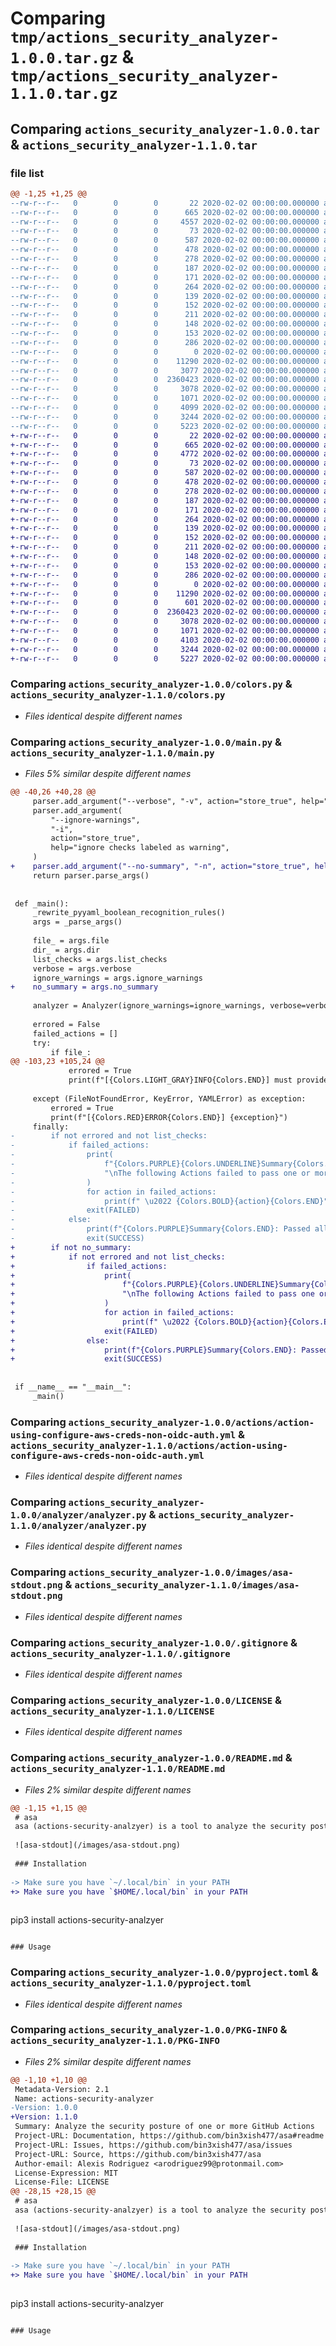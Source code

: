 # Comparing `tmp/actions_security_analyzer-1.0.0.tar.gz` & `tmp/actions_security_analyzer-1.1.0.tar.gz`

## Comparing `actions_security_analyzer-1.0.0.tar` & `actions_security_analyzer-1.1.0.tar`

### file list

```diff
@@ -1,25 +1,25 @@
--rw-r--r--   0        0        0       22 2020-02-02 00:00:00.000000 actions_security_analyzer-1.0.0/__about__.py
--rw-r--r--   0        0        0      665 2020-02-02 00:00:00.000000 actions_security_analyzer-1.0.0/colors.py
--rw-r--r--   0        0        0     4557 2020-02-02 00:00:00.000000 actions_security_analyzer-1.0.0/main.py
--rw-r--r--   0        0        0       73 2020-02-02 00:00:00.000000 actions_security_analyzer-1.0.0/requirements.txt
--rw-r--r--   0        0        0      587 2020-02-02 00:00:00.000000 actions_security_analyzer-1.0.0/actions/action-using-configure-aws-creds-non-oidc-auth.yml
--rw-r--r--   0        0        0      478 2020-02-02 00:00:00.000000 actions_security_analyzer-1.0.0/actions/action-using-github-cache.yml
--rw-r--r--   0        0        0      278 2020-02-02 00:00:00.000000 actions_security_analyzer-1.0.0/actions/action-using-self-hosted-runner-in-matrix.yml
--rw-r--r--   0        0        0      187 2020-02-02 00:00:00.000000 actions_security_analyzer-1.0.0/actions/action-using-self-hosted-runner-referenced-by-group.yml
--rw-r--r--   0        0        0      171 2020-02-02 00:00:00.000000 actions_security_analyzer-1.0.0/actions/action-using-self-hosted-runners.yml
--rw-r--r--   0        0        0      264 2020-02-02 00:00:00.000000 actions_security_analyzer-1.0.0/actions/action-with-dangerous-gh-context-variables.yml
--rw-r--r--   0        0        0      139 2020-02-02 00:00:00.000000 actions_security_analyzer-1.0.0/actions/action-with-inline-script.yml
--rw-r--r--   0        0        0      152 2020-02-02 00:00:00.000000 actions_security_analyzer-1.0.0/actions/action-with-pull-request-target.yml
--rw-r--r--   0        0        0      211 2020-02-02 00:00:00.000000 actions_security_analyzer-1.0.0/actions/action-with-unsecure-command-env-var.yml
--rw-r--r--   0        0        0      148 2020-02-02 00:00:00.000000 actions_security_analyzer-1.0.0/actions/action-with-write-all-permissions.yml
--rw-r--r--   0        0        0      153 2020-02-02 00:00:00.000000 actions_security_analyzer-1.0.0/actions/action-with-write-permissions-all-jobs.yml
--rw-r--r--   0        0        0      286 2020-02-02 00:00:00.000000 actions_security_analyzer-1.0.0/actions/action-with-write-permissions-one-job.yml
--rw-r--r--   0        0        0        0 2020-02-02 00:00:00.000000 actions_security_analyzer-1.0.0/analyzer/__init__.py
--rw-r--r--   0        0        0    11290 2020-02-02 00:00:00.000000 actions_security_analyzer-1.0.0/analyzer/analyzer.py
--rw-r--r--   0        0        0     3077 2020-02-02 00:00:00.000000 actions_security_analyzer-1.0.0/analyzer/analyzer_test.py
--rw-r--r--   0        0        0  2360423 2020-02-02 00:00:00.000000 actions_security_analyzer-1.0.0/images/asa-stdout.png
--rw-r--r--   0        0        0     3078 2020-02-02 00:00:00.000000 actions_security_analyzer-1.0.0/.gitignore
--rw-r--r--   0        0        0     1071 2020-02-02 00:00:00.000000 actions_security_analyzer-1.0.0/LICENSE
--rw-r--r--   0        0        0     4099 2020-02-02 00:00:00.000000 actions_security_analyzer-1.0.0/README.md
--rw-r--r--   0        0        0     3244 2020-02-02 00:00:00.000000 actions_security_analyzer-1.0.0/pyproject.toml
--rw-r--r--   0        0        0     5223 2020-02-02 00:00:00.000000 actions_security_analyzer-1.0.0/PKG-INFO
+-rw-r--r--   0        0        0       22 2020-02-02 00:00:00.000000 actions_security_analyzer-1.1.0/__about__.py
+-rw-r--r--   0        0        0      665 2020-02-02 00:00:00.000000 actions_security_analyzer-1.1.0/colors.py
+-rw-r--r--   0        0        0     4772 2020-02-02 00:00:00.000000 actions_security_analyzer-1.1.0/main.py
+-rw-r--r--   0        0        0       73 2020-02-02 00:00:00.000000 actions_security_analyzer-1.1.0/requirements.txt
+-rw-r--r--   0        0        0      587 2020-02-02 00:00:00.000000 actions_security_analyzer-1.1.0/actions/action-using-configure-aws-creds-non-oidc-auth.yml
+-rw-r--r--   0        0        0      478 2020-02-02 00:00:00.000000 actions_security_analyzer-1.1.0/actions/action-using-github-cache.yml
+-rw-r--r--   0        0        0      278 2020-02-02 00:00:00.000000 actions_security_analyzer-1.1.0/actions/action-using-self-hosted-runner-in-matrix.yml
+-rw-r--r--   0        0        0      187 2020-02-02 00:00:00.000000 actions_security_analyzer-1.1.0/actions/action-using-self-hosted-runner-referenced-by-group.yml
+-rw-r--r--   0        0        0      171 2020-02-02 00:00:00.000000 actions_security_analyzer-1.1.0/actions/action-using-self-hosted-runners.yml
+-rw-r--r--   0        0        0      264 2020-02-02 00:00:00.000000 actions_security_analyzer-1.1.0/actions/action-with-dangerous-gh-context-variables.yml
+-rw-r--r--   0        0        0      139 2020-02-02 00:00:00.000000 actions_security_analyzer-1.1.0/actions/action-with-inline-script.yml
+-rw-r--r--   0        0        0      152 2020-02-02 00:00:00.000000 actions_security_analyzer-1.1.0/actions/action-with-pull-request-target.yml
+-rw-r--r--   0        0        0      211 2020-02-02 00:00:00.000000 actions_security_analyzer-1.1.0/actions/action-with-unsecure-command-env-var.yml
+-rw-r--r--   0        0        0      148 2020-02-02 00:00:00.000000 actions_security_analyzer-1.1.0/actions/action-with-write-all-permissions.yml
+-rw-r--r--   0        0        0      153 2020-02-02 00:00:00.000000 actions_security_analyzer-1.1.0/actions/action-with-write-permissions-all-jobs.yml
+-rw-r--r--   0        0        0      286 2020-02-02 00:00:00.000000 actions_security_analyzer-1.1.0/actions/action-with-write-permissions-one-job.yml
+-rw-r--r--   0        0        0        0 2020-02-02 00:00:00.000000 actions_security_analyzer-1.1.0/analyzer/__init__.py
+-rw-r--r--   0        0        0    11290 2020-02-02 00:00:00.000000 actions_security_analyzer-1.1.0/analyzer/analyzer.py
+-rw-r--r--   0        0        0      601 2020-02-02 00:00:00.000000 actions_security_analyzer-1.1.0/analyzer/analyzer_test.py
+-rw-r--r--   0        0        0  2360423 2020-02-02 00:00:00.000000 actions_security_analyzer-1.1.0/images/asa-stdout.png
+-rw-r--r--   0        0        0     3078 2020-02-02 00:00:00.000000 actions_security_analyzer-1.1.0/.gitignore
+-rw-r--r--   0        0        0     1071 2020-02-02 00:00:00.000000 actions_security_analyzer-1.1.0/LICENSE
+-rw-r--r--   0        0        0     4103 2020-02-02 00:00:00.000000 actions_security_analyzer-1.1.0/README.md
+-rw-r--r--   0        0        0     3244 2020-02-02 00:00:00.000000 actions_security_analyzer-1.1.0/pyproject.toml
+-rw-r--r--   0        0        0     5227 2020-02-02 00:00:00.000000 actions_security_analyzer-1.1.0/PKG-INFO
```

### Comparing `actions_security_analyzer-1.0.0/colors.py` & `actions_security_analyzer-1.1.0/colors.py`

 * *Files identical despite different names*

### Comparing `actions_security_analyzer-1.0.0/main.py` & `actions_security_analyzer-1.1.0/main.py`

 * *Files 5% similar despite different names*

```diff
@@ -40,26 +40,28 @@
     parser.add_argument("--verbose", "-v", action="store_true", help="increase tool verbosity")
     parser.add_argument(
         "--ignore-warnings",
         "-i",
         action="store_true",
         help="ignore checks labeled as warning",
     )
+    parser.add_argument("--no-summary", "-n", action="store_true", help="don't show tool summary section")
     return parser.parse_args()
 
 
 def _main():
     _rewrite_pyyaml_boolean_recognition_rules()
     args = _parse_args()
 
     file_ = args.file
     dir_ = args.dir
     list_checks = args.list_checks
     verbose = args.verbose
     ignore_warnings = args.ignore_warnings
+    no_summary = args.no_summary
 
     analyzer = Analyzer(ignore_warnings=ignore_warnings, verbose=verbose)
 
     errored = False
     failed_actions = []
     try:
         if file_:
@@ -103,23 +105,24 @@
             errored = True
             print(f"[{Colors.LIGHT_GRAY}INFO{Colors.END}] must provide `--file` or `--dir`")
 
     except (FileNotFoundError, KeyError, YAMLError) as exception:
         errored = True
         print(f"[{Colors.RED}ERROR{Colors.END}] {exception}")
     finally:
-        if not errored and not list_checks:
-            if failed_actions:
-                print(
-                    f"{Colors.PURPLE}{Colors.UNDERLINE}Summary{Colors.END}"
-                    "\nThe following Actions failed to pass one or more checks:"
-                )
-                for action in failed_actions:
-                    print(f" \u2022 {Colors.BOLD}{action}{Colors.END}")
-                exit(FAILED)
-            else:
-                print(f"{Colors.PURPLE}Summary{Colors.END}: Passed all checks \U0001F44D")
-                exit(SUCCESS)
+        if not no_summary:
+            if not errored and not list_checks:
+                if failed_actions:
+                    print(
+                        f"{Colors.PURPLE}{Colors.UNDERLINE}Summary{Colors.END}"
+                        "\nThe following Actions failed to pass one or more checks:"
+                    )
+                    for action in failed_actions:
+                        print(f" \u2022 {Colors.BOLD}{action}{Colors.END}")
+                    exit(FAILED)
+                else:
+                    print(f"{Colors.PURPLE}Summary{Colors.END}: Passed all checks \U0001F44D")
+                    exit(SUCCESS)
 
 
 if __name__ == "__main__":
     _main()
```

### Comparing `actions_security_analyzer-1.0.0/actions/action-using-configure-aws-creds-non-oidc-auth.yml` & `actions_security_analyzer-1.1.0/actions/action-using-configure-aws-creds-non-oidc-auth.yml`

 * *Files identical despite different names*

### Comparing `actions_security_analyzer-1.0.0/analyzer/analyzer.py` & `actions_security_analyzer-1.1.0/analyzer/analyzer.py`

 * *Files identical despite different names*

### Comparing `actions_security_analyzer-1.0.0/images/asa-stdout.png` & `actions_security_analyzer-1.1.0/images/asa-stdout.png`

 * *Files identical despite different names*

### Comparing `actions_security_analyzer-1.0.0/.gitignore` & `actions_security_analyzer-1.1.0/.gitignore`

 * *Files identical despite different names*

### Comparing `actions_security_analyzer-1.0.0/LICENSE` & `actions_security_analyzer-1.1.0/LICENSE`

 * *Files identical despite different names*

### Comparing `actions_security_analyzer-1.0.0/README.md` & `actions_security_analyzer-1.1.0/README.md`

 * *Files 2% similar despite different names*

```diff
@@ -1,15 +1,15 @@
 # asa
 asa (actions-security-analzyer) is a tool to analyze the security posture of your GitHub Actions.
 
 ![asa-stdout](/images/asa-stdout.png)
 
 ### Installation
 
-> Make sure you have `~/.local/bin` in your PATH
+> Make sure you have `$HOME/.local/bin` in your PATH
 
 ```
 pip3 install actions-security-analzyer
 ```
 
 ### Usage
```

### Comparing `actions_security_analyzer-1.0.0/pyproject.toml` & `actions_security_analyzer-1.1.0/pyproject.toml`

 * *Files identical despite different names*

### Comparing `actions_security_analyzer-1.0.0/PKG-INFO` & `actions_security_analyzer-1.1.0/PKG-INFO`

 * *Files 2% similar despite different names*

```diff
@@ -1,10 +1,10 @@
 Metadata-Version: 2.1
 Name: actions-security-analyzer
-Version: 1.0.0
+Version: 1.1.0
 Summary: Analyze the security posture of one or more GitHub Actions
 Project-URL: Documentation, https://github.com/bin3xish477/asa#readme
 Project-URL: Issues, https://github.com/bin3xish477/asa/issues
 Project-URL: Source, https://github.com/bin3xish477/asa
 Author-email: Alexis Rodriguez <arodriguez99@protonmail.com>
 License-Expression: MIT
 License-File: LICENSE
@@ -28,15 +28,15 @@
 # asa
 asa (actions-security-analzyer) is a tool to analyze the security posture of your GitHub Actions.
 
 ![asa-stdout](/images/asa-stdout.png)
 
 ### Installation
 
-> Make sure you have `~/.local/bin` in your PATH
+> Make sure you have `$HOME/.local/bin` in your PATH
 
 ```
 pip3 install actions-security-analzyer
 ```
 
 ### Usage
```

